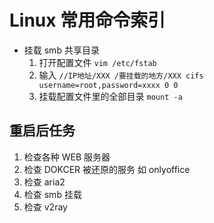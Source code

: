 # Linux 常用命令索引

- 挂载 smb 共享目录
  1. 打开配置文件 `vim /etc/fstab`
  2. 输入 `//IP地址/XXX /要挂载的地方/XXX cifs username=root,password=xxxx 0 0`
  3. 挂载配置文件里的全部目录 `mount -a`

## 重启后任务

1. 检查各种 WEB 服务器
2. 检查 DOKCER 被还原的服务 如 onlyoffice
3. 检查 aria2
4. 检查 smb 挂载
5. 检查 v2ray
